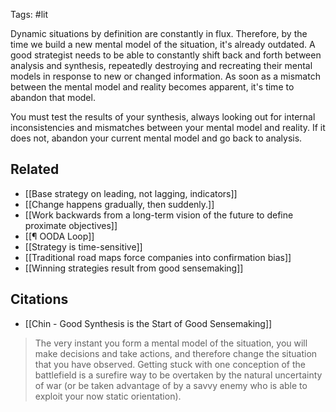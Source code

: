 Tags: #lit 

Dynamic situations by definition are constantly in flux. Therefore, by the time we build a new mental model of the situation, it's already outdated. A good strategist needs to be able to constantly shift back and forth between analysis and synthesis, repeatedly destroying and recreating their mental models in response to new or changed information. As soon as a mismatch between the mental model and reality becomes apparent, it's time to abandon that model. 

You must test the results of your synthesis, always looking out for internal inconsistencies and mismatches between your mental model and reality. If it does not, abandon your current mental model and go back to analysis. 

## Related
- [[Base strategy on leading, not lagging, indicators]]
- [[Change happens gradually, then suddenly.]]
- [[Work backwards from a long-term vision of the future to define proximate objectives]]
- [[¶ OODA Loop]]
- [[Strategy is time-sensitive]]
- [[Traditional road maps force companies into confirmation bias]]
- [[Winning strategies result from good sensemaking]]

## Citations
- [[Chin - Good Synthesis is the Start of Good Sensemaking]]

> The very instant you form a mental model of the situation, you will make decisions and take actions, and therefore change the situation that you have observed. Getting stuck with one conception of the battlefield is a surefire way to be overtaken by the natural uncertainty of war (or be taken advantage of by a savvy enemy who is able to exploit your now static orientation).
